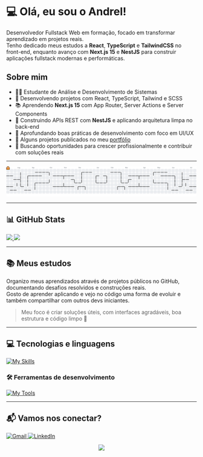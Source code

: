 # 💻 Olá, eu sou o Andrel!

<p align="left">
  Desenvolvedor Fullstack Web em formação, focado em transformar aprendizado em projetos reais. <br>
  Tenho dedicado meus estudos a <strong>React</strong>, <strong>TypeScript</strong> e <strong>TailwindCSS</strong> no front-end, enquanto avanço com <strong>Next.js 15</strong> e <strong>NestJS</strong> para construir aplicações fullstack modernas e performáticas.
</p>

## Sobre mim

- 👨‍🎓 Estudante de Análise e Desenvolvimento de Sistemas
- 🚀 Desenvolvendo projetos com React, TypeScript, Tailwind e SCSS
- 📚 Aprendendo <strong>Next.js 15</strong> com App Router, Server Actions e Server Components
- 🔧 Construindo APIs REST com <strong>NestJS</strong> e aplicando arquitetura limpa no back-end
- 🧠 Aprofundando boas práticas de desenvolvimento com foco em UI/UX
- 🔗 Alguns projetos publicados no meu [portfólio](https://petshop-sand-delta.vercel.app)
- 📌 Buscando oportunidades para crescer profissionalmente e contribuir com soluções reais

---

<picture>
  <source media="(prefers-color-scheme: dark)" srcset="https://raw.githubusercontent.com/eduardavieira-dev/eduardavieira-dev/output/pacman-contribution-graph-dark.svg">
  <source media="(prefers-color-scheme: light)" srcset="https://raw.githubusercontent.com/eduardavieira-dev/eduardavieira-dev/output/pacman-contribution-graph.svg">
  <img alt="contribution graph" src="https://raw.githubusercontent.com/eduardavieira-dev/eduardavieira-dev/output/pacman-contribution-graph.svg">
</picture>

---

## 📊 GitHub Stats

<a href="https://github.com/speedyxbr">
  <img height="180em" src="https://github-readme-stats.vercel.app/api?username=speedyxbr&show_icons=true&theme=radical&include_all_commits=true&count_private=true"/>
  <img height="180em" src="https://github-readme-stats.vercel.app/api/top-langs/?username=speedyxbr&layout=compact&langs_count=6&theme=radical"/>
</a>

---

## 📚 Meus estudos

Organizo meus aprendizados através de projetos públicos no GitHub, documentando desafios resolvidos e construções reais.  
Gosto de aprender aplicando e vejo no código uma forma de evoluir e também compartilhar com outros devs iniciantes.

> Meu foco é criar soluções úteis, com interfaces agradáveis, boa estrutura e código limpo 🧼

---

## 💻 Tecnologias e linguagens

[![My Skills](https://skillicons.dev/icons?i=html,css,scss,js,ts,nodejs,react,nextjs,nestjs,tailwind)](https://skillicons.dev)

### 🛠️ Ferramentas de desenvolvimento

[![My Tools](https://skillicons.dev/icons?i=git,github,vscode,figma,postman)](https://skillicons.dev)

---

## 📬 Vamos nos conectar?

<p align="left">
  <a href="mailto:seuemail@gmail.com">
    <img src="https://img.shields.io/badge/-Gmail-D14836?style=flat-square&logo=gmail&logoColor=white" alt="Gmail" />
  </a>
  <a href="https://www.linkedin.com/in/seu-linkedin">
    <img src="https://img.shields.io/badge/-Linkedin-0e76a8?style=flat-square&logo=linkedin&logoColor=white" alt="LinkedIn" />
  </a>
</p>

<div align="center">
  <img src="https://visitor-badge.laobi.icu/badge?page_id=speedyxbr.speedyxbr&left_color=darkviolet&right_color=orchid" width="80" />
</div>
